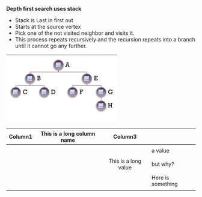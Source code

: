**Depth first search uses stack** 

- Stack is Last in first out
- Starts at the source vertex
- Pick one of the not visited neighbor and visits it.
- This process repeats recursively and the recursion repeats into a branch until it cannot go any further.

![DFS image](FirstSearch01.PNG)

| Column1 | This is a long column name | Column3              |                   |
|--------:|----------------------------|:--------------------:|:------------------|
|         |                            |                      |                   |
|         |                            |                      | a value           |
|         |                            |                      |                   |
|         |                            | This is a long value | but why?          |
|         |                            |                      |                   |
|         |                            |                      | Here is something |
|         |                            |                      |                   |
